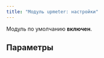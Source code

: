 ```yaml
---
title: "Модуль upmeter: настройки"
---
```


Модуль по умолчанию **включен**.

## Параметры

<!-- SCHEMA -->
